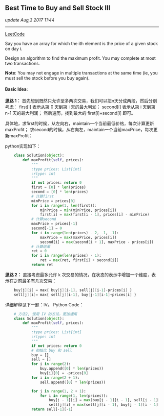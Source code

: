 ## Best Time to Buy and Sell Stock III
_update Aug,3 2017 11:44_

---
[LeetCode](https://leetcode.com/problems/best-time-to-buy-and-sell-stock-iii/description/)

Say you have an array for which the ith element is the price of a given stock on day i.

Design an algorithm to find the maximum profit. You may complete at most two transactions.

**Note:**
You may not engage in multiple transactions at the same time (ie, you must sell the stock before you buy again).

#### Basic Idea:
**思路 1：**
    首先想到既然只允许至多两次交易，我们可以把n天分成两段，然后分别考虑：
    first[i]  表示从第 0 天到第 i 天的最大利润；
    second[i] 表示从第 i 天到第 n-1 天的最大利润；
    然后遍历，找到最大的 first[i]+second[i] 即可。

具体地，求first的时候，从左向右，maintain一个当前最低价格，每次计算更新maxProfit；
求second的时候，从右向左，maintain一个当前maxPrice，每次更新maxProfit；

python实现如下：
```python
    class Solution(object):
        def maxProfit(self, prices):
            """
            :type prices: List[int]
            :rtype: int
            """
            if not prices: return 0
            first = [0] * len(prices)
            second = [0] * len(prices)
            # 计算first
            minPrice = prices[0]
            for i in range(1, len(first)):
                minPrice = min(minPrice, prices[i])
                first[i] = max(first[i - 1], prices[i] - minPrice)
            # 计算second
            maxPrice = prices[-1]
            second[-1] = 0
            for i in range(len(prices) - 2, -1, -1):
                maxPrice = max(maxPrice, prices[i])
                second[i] = max(second[i + 1], maxPrice - prices[i])
            # 计算结果
            ret = 0
            for i in range(len(prices) - 1):
                ret = max(ret, first[i] + second[i])
            return ret
```

**思路 2：**
直接考虑最多允许 k 次交易的情况，在状态的表示中增加一个维度，表示在之前最多有几次交易：
```java
    buy[j][i] = max{ buy[j][i-1], sell[j][i-1]-prices[i] }
    sell[j][i]= max{ sell[j][i-1], buy[j-1][i-1]+prices[i] }
```
详细解释见下一题：IV。
Python Code：
```python
    # 方法2, 使用 IV 的方法，更加通用
    class Solution(object):
        def maxProfit(self, prices):
            """
            :type prices: List[int]
            :rtype: int
            """
            if not prices: return 0
            # 初始化 buy 和 sell
            buy = []
            sell = []
            for i in range(2):
                buy.append([0] * len(prices))
                buy[i][0] = -prices[0]
            for i in range(2 + 1):
                sell.append([0] * len(prices))

            for j in range(1, 2 + 1):
                for i in range(1, len(prices)):
                    buy[j - 1][i] = max(buy[j - 1][i - 1], sell[j - 1][i - 1] - prices[i])
                    sell[j][i] = max(sell[j][i - 1], buy[j - 1][i - 1] + prices[i])
            return sell[-1][-1]
```
